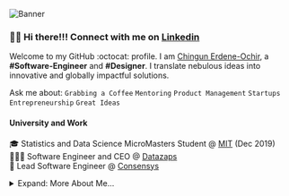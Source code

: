 ![Banner](https://raw.github.com/jhingun1/jhingun1/master/Chingun1.png)

### 👋🏼 Hi there!!! Connect with me on [Linkedin](https://www.linkedin.com/in/jhingun1)

Welcome to my GitHub :octocat: profile. I am [Chingun Erdene-Ochir](https://www.linkedin.com/in/jhingun1), a **#Software-Engineer** and **#Designer**. I translate nebulous ideas into innovative and globally impactful solutions.

Ask me about: `Grabbing a Coffee` `Mentoring` `Product Management` `Startups` `Entrepreneurship` `Great Ideas`

#### University and Work

🎓 Statistics and Data Science MicroMasters Student @ [MIT](https://www.mit.edu) (Dec 2019)  
👨🏼‍💻 Software Engineer and CEO @ [Datazaps](https://github.com/microsoft)  
🦉 Lead Software Engineer @ [Consensys](https://github.com/save-nemo-org)


<details>

<summary>Expand: More About Me...</summary>

<p>

```javascript
const Chingun = {
  code: [JavaScript, TypeScript, Swift, Python, C],
  tools: [React, Node, Jest, Docker, GitHub, Azure, GCP],
  architecture: ["microservices", "event-driven", "layered"],
  techCommunities: {
    coorganizer: "Microsoft Hackathon 2020",
    speaker: "Startcon", "Sydney Cocoaheads"
    mentor: ["Student Peer Mentor", "Local Hackathon(s) Mentor"],
  },
  challenge: "This year, I want to launch a SaaS app, learn React, and understand production monitoring KPIs.",
};
```

#### Recent Projects

#### 🌏 Tomyo Edtech

<a href="https://tomyo.mn/">
    <img align="left" src="https://raw.github.com/jhingun1/jhingun1/master/images/Tomyo.png" width="300">
</a>
Tomyo Edtech is an educational technology company with a mission to enable world-class opportunities directly to the hands of developing nations’ youth. By Tomyo’s Platform, we empower both learners and educational content providers through our personalized recommendation engine making it easy to connect based on an individual's favorite medium of learning or teaching...
</p>
<p>

####  💵 Erxes.io

<a href="https://www.bdxworld.com/">
	<img align="left" src="https://raw.github.com/jhingun1/jhingun1/master/images/Erxes.png" width="300">
</a>

[BDXworld](https://www.bdxworld.com/) Customers don’t see businesses as departments. But they can tell when a company’s employees are not on the same page. Also, you need to reach out to customers where they are. Besides, with many apps and tools popping up every day, businesses need to keep up. But it doesn’t have to be so hard or expensive.

erxes is a free and open fair-code licensed all-in-one growth marketing and business management platform. erxes provides the freedom to use all your favorite tools from a single dashboard at an affordable price. The end result is a seamless and unified solution for the business and a smoother customer journey for the end-user.
</p>
<p>

#### 🔍 LendMN

<a href="https://www.alkalife.com.au">
	<img align="left" src="https://raw.github.com/jhingun1/jhingun1/master/images/Lendmn.png" width="300">
</a>

[Alkalife](https://www.alkalife.com.au)LendMN нь хэрэглэгчийн өдөр тутмын санхүүгийн бүх асуудлыг гар утасны ганцхан товчоор шийддэг санхүүгийн технологи (Fintech) дээр суурилсан шийдэл юм.
j
</p>
